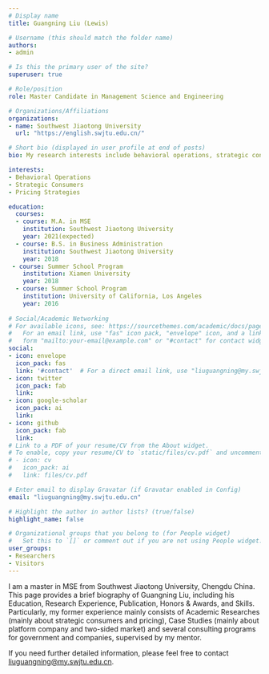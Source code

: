 ```yaml
---
# Display name
title: Guangning Liu (Lewis)

# Username (this should match the folder name)
authors:
- admin

# Is this the primary user of the site?
superuser: true

# Role/position
role: Master Candidate in Management Science and Engineering

# Organizations/Affiliations
organizations:
- name: Southwest Jiaotong University
  url: "https://english.swjtu.edu.cn/"

# Short bio (displayed in user profile at end of posts)
bio: My research interests include behavioral operations, strategic consumers and pricing strategies.

interests:
- Behavioral Operations
- Strategic Consumers
- Pricing Strategies

education:
  courses:
  - course: M.A. in MSE
    institution: Southwest Jiaotong University
    year: 2021(expected) 
  - course: B.S. in Business Administration
    institution: Southwest Jiaotong University
    year: 2018 
 - course: Summer School Program
    institution: Xiamen University
    year: 2018   
  - course: Summer School Program
    institution: University of California, Los Angeles
    year: 2016
    
# Social/Academic Networking
# For available icons, see: https://sourcethemes.com/academic/docs/page-builder/#icons
#   For an email link, use "fas" icon pack, "envelope" icon, and a link in the
#   form "mailto:your-email@example.com" or "#contact" for contact widget.
social:
- icon: envelope
  icon_pack: fas
  link: '#contact'  # For a direct email link, use "liuguangning@my.swjtu.edu.cn".
- icon: twitter
  icon_pack: fab
  link: 
- icon: google-scholar
  icon_pack: ai
  link: 
- icon: github
  icon_pack: fab
  link: 
# Link to a PDF of your resume/CV from the About widget.
# To enable, copy your resume/CV to `static/files/cv.pdf` and uncomment the lines below.
# - icon: cv
#   icon_pack: ai
#   link: files/cv.pdf

# Enter email to display Gravatar (if Gravatar enabled in Config)
email: "liuguangning@my.swjtu.edu.cn"

# Highlight the author in author lists? (true/false)
highlight_name: false

# Organizational groups that you belong to (for People widget)
#   Set this to `[]` or comment out if you are not using People widget.
user_groups:
- Researchers
- Visitors
---
```


I am a master in MSE from Southwest Jiaotong University, Chengdu China. This page provides a brief biography of Guangning Liu, including his Education, Research Experience, Publication, Honors & Awards, and Skills. Particularly, my former experience mainly consists of Academic Researches (mainly about strategic consumers and pricing), Case Studies (mainly about platform company and two-sided market) and several consulting programs for government and companies, supervised by my mentor.

If you need further detailed information, please feel free to contact liuguangning@my.swjtu.edu.cn. 
